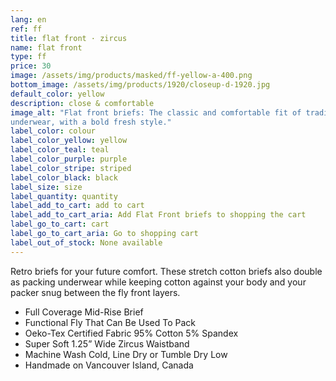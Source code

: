 ```yaml
---
lang: en
ref: ff
title: flat front · zircus
name: flat front
type: ff
price: 30
image: /assets/img/products/masked/ff-yellow-a-400.png
bottom_image: /assets/img/products/1920/closeup-d-1920.jpg
default_color: yellow
description: close & comfortable
image_alt: "Flat front briefs: The classic and comfortable fit of traditional
underwear, with a bold fresh style."
label_color: colour
label_color_yellow: yellow
label_color_teal: teal
label_color_purple: purple
label_color_stripe: striped
label_color_black: black
label_size: size
label_quantity: quantity
label_add_to_cart: add to cart
label_add_to_cart_aria: Add Flat Front briefs to shopping the cart
label_go_to_cart: cart
label_go_to_cart_aria: Go to shopping cart
label_out_of_stock: None available
---
```


Retro briefs for your future comfort. These stretch cotton briefs also double as
packing underwear while keeping cotton against your body and your packer snug
between the fly front layers.

- Full Coverage Mid-Rise Brief
- Functional Fly That Can Be Used To Pack
- Oeko-Tex Certified Fabric 95% Cotton 5% Spandex
- Super Soft 1.25” Wide Zircus Waistband
- Machine Wash Cold, Line Dry or Tumble Dry Low
- Handmade on Vancouver Island, Canada
